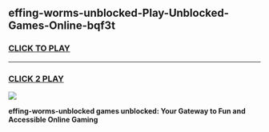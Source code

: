
## effing-worms-unblocked-Play-Unblocked-Games-Online-bqf3t
<h3>
<a href="https://premium76.site?title=effing-worms-unblocked&ref=25A">CLICK TO PLAY</a></h3>
<hr>

<h3>
<a href="https://premium76.site?title=effing-worms-unblocked&ref=25A">CLICK 2 PLAY</a>
  
</h3>

<a href="https://premium76.site?title=effing-worms-unblocked&ref=25A"><img src="https://clearcache.store/games.png"></a>


**effing-worms-unblocked games unblocked: Your Gateway to Fun and Accessible Online Gaming**
